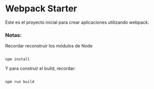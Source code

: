 # Webpack Starter

Este es el proyecto inicial para crear aplicaciones utilizando webpack.

### Notas:
Recordar reconstruir los módulos de Node
```

npm install
```

Y para construir el build, recordar:
```

npm run build
```